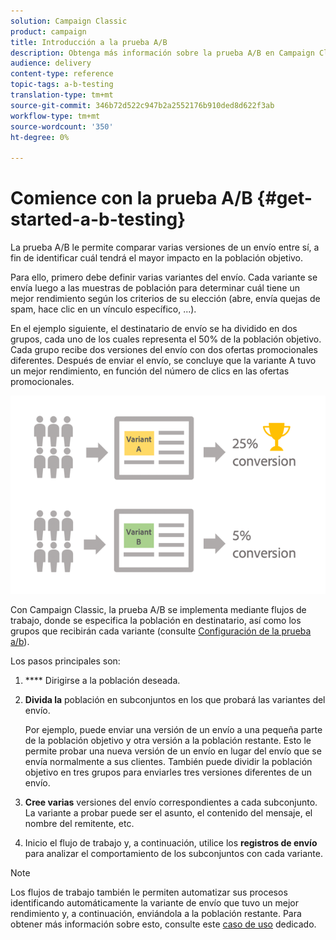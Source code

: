 ```yaml
---
solution: Campaign Classic
product: campaign
title: Introducción a la prueba A/B
description: Obtenga más información sobre la prueba A/B en Campaign Classic.
audience: delivery
content-type: reference
topic-tags: a-b-testing
translation-type: tm+mt
source-git-commit: 346b72d522c947b2a2552176b910ded8d622f3ab
workflow-type: tm+mt
source-wordcount: '350'
ht-degree: 0%

---
```



# Comience con la prueba A/B {#get-started-a-b-testing}

La prueba A/B le permite comparar varias versiones de un envío entre sí, a fin de identificar cuál tendrá el mayor impacto en la población objetivo.

Para ello, primero debe definir varias variantes del envío. Cada variante se envía luego a las muestras de población para determinar cuál tiene un mejor rendimiento según los criterios de su elección (abre, envía quejas de spam, hace clic en un vínculo específico, ...).

En el ejemplo siguiente, el destinatario de envío se ha dividido en dos grupos, cada uno de los cuales representa el 50% de la población objetivo. Cada grupo recibe dos versiones del envío con dos ofertas promocionales diferentes. Después de enviar el envío, se concluye que la variante A tuvo un mejor rendimiento, en función del número de clics en las ofertas promocionales.

![](assets/a-b-testing-schema.png)

Con Campaign Classic, la prueba A/B se implementa mediante flujos de trabajo, donde se especifica la población en destinatario, así como los grupos que recibirán cada variante (consulte [Configuración de la prueba a/b](../../delivery/using/configuring-a-b-testing.md)).

Los pasos principales son:

1. **** Dirigirse a la población deseada.
1. **Divida la** población en subconjuntos en los que probará las variantes del envío.

   Por ejemplo, puede enviar una versión de un envío a una pequeña parte de la población objetivo y otra versión a la población restante. Esto le permite probar una nueva versión de un envío en lugar del envío que se envía normalmente a sus clientes. También puede dividir la población objetivo en tres grupos para enviarles tres versiones diferentes de un envío.

1. **Cree varias** versiones del envío correspondientes a cada subconjunto. La variante a probar puede ser el asunto, el contenido del mensaje, el nombre del remitente, etc.
1. Inicio el flujo de trabajo y, a continuación, utilice los **registros de envío** para analizar el comportamiento de los subconjuntos con cada variante.

>[!NOTE]
>
>Los flujos de trabajo también le permiten automatizar sus procesos identificando automáticamente la variante de envío que tuvo un mejor rendimiento y, a continuación, enviándola a la población restante. Para obtener más información sobre esto, consulte este [caso de uso](../../delivery/using/a-b-testing-use-case.md) dedicado.
